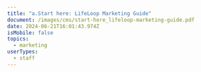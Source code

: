 ```yaml
---
title: "a.Start here: LifeLoop Marketing Guide"
document: /images/cms/start-here_lifeloop-marketing-guide.pdf
date: 2024-06-21T16:01:43.974Z
isMobile: false
topics:
  - marketing
userTypes:
  - staff
---
```

